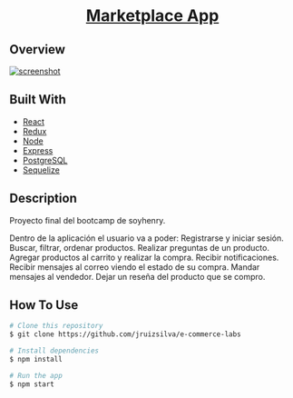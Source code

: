 <h1 align="center"><a href="https://e-commerce-labs.vercel.app/">Marketplace App</a></h1>

## Overview

<a href="https://i.ibb.co/3kLt0Z6/Marketplace-App.png">![screenshot](https://i.ibb.co/WBJBYr0/Countries-App.png)</a>

## Built With

- [React](https://reactjs.org/)
- [Redux](https://redux.js.org/)
- [Node](https://nodejs.org/es/)
- [Express](https://expressjs.com/)
- [PostgreSQL](https://www.postgresql.org/)
- [Sequelize](https://sequelize.org/)

## Description
Proyecto final del bootcamp de soyhenry.

Dentro de la aplicación el usuario va a poder:
Registrarse y iniciar sesión.
Buscar, filtrar, ordenar productos.
Realizar preguntas de un producto.
Agregar productos al carrito y realizar la compra.
Recibir notificaciones.
Recibir mensajes al correo viendo el estado de su compra.
Mandar mensajes al vendedor.
Dejar un reseña del producto que se compro.

## How To Use

```bash
# Clone this repository
$ git clone https://github.com/jruizsilva/e-commerce-labs

# Install dependencies
$ npm install

# Run the app
$ npm start
```
